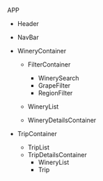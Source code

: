 APP
  - Header

  - NavBar
  
  - WineryContainer

    - FilterContainer
      - WinerySearch
      - GrapeFilter
      - RegionFilter

    - WineryList
    - WineryDetailsContainer
    
  - TripContainer
    - TripList
    - TripDetailsContainer
      - WineryList
      - Trip
